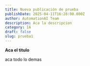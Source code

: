 ```yaml
---
title: Nueva publicación de prueba
publishDate: 2025-04-11T16:28:00.000Z
author: AutomationAI Team
description: Aca la descripcion
category: IA
draft: false
slug: prueba1
---
```

**Aca el titulo**

aca todo lo demas
